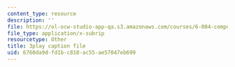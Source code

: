 ```yaml
---
content_type: resource
description: ''
file: https://ol-ocw-studio-app-qa.s3.amazonaws.com/courses/6-004-computation-structures-spring-2017/6760da9dfd1bc810ac55ae57047eb699_q38KAGAKORk.srt
file_type: application/x-subrip
resourcetype: Other
title: 3play caption file
uid: 6760da9d-fd1b-c810-ac55-ae57047eb699
---
```

